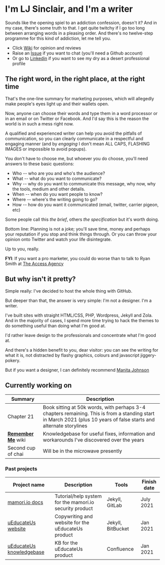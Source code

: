 # I'm LJ Sinclair, and I'm a writer

Sounds like the opening spiel to an addiction confession, doesn't it? And in my case, there's some truth to that. I get quite twitchy if I go too long between arranging words in a pleasing order. And there's no twelve-step programme for this kind of addiction, let me tell you.

* Click [Wiki](https://github.com/ljsinclair/ljsinclair/wiki) for opinion and reviews
* Raise an [Issue](https://github.com/ljsinclair/ljsinclair/issues) if you want to chat (you'll need a Github account)
* Or go to [Linkedin](https://www.linkedin.com/in/ljsinclair/) if you want to see my dry as a desert professional profile

## The right word, in the right place, at the right time

That's the one-line summary for marketing purposes, which will allegedly make people's eyes light up and their wallets open.

Now, anyone can choose their words and type them in a word processor or in an email or on Twitter or Facebook. And I'd say this is the reason the world is in such a mess right now.

A qualified and experienced writer can help you avoid the pitfalls of communication, so you can clearly communicate in a respectful and engaging manner (and by *engaging* I don't mean ALL CAPS, FLASHING IMAGES or impossible to avoid popups). 

You don't have to choose me, but whoever you do choose, you'll need answers to these basic questions:

* Who -- who are you and who's the audience?
* What -- what do you want to communicate?
* Why -- why do you want to communicate this message, why now, why the tools, medium and other details.
* When -- when do you want people to know?
* Where -- where's the writing going to go?
* How -- how do you want it communicated (email, twitter, carrier pigeon, etc)

Some people call this *the brief*, others *the specification* but it's worth doing. 

Bottom line: Planning is not a joke; you'll save time, money and perhaps your reputation if you stop and think things through. Or you can throw your opinion onto Twitter and watch your life disintegrate.

Up to you, really.

**FYI**: If you want a pro marketer, you could do worse than to talk to Ryan Smith at [The Access Agency](https://www.theaccessagency.com.au/)

## But why isn't it pretty?

Simple really: I've decided to host the whole thing with GitHub.

But deeper than that, the answer is very simple: I'm not a designer. I'm a writer.

I've built sites with straight HTML/CSS, PHP, Wordpress, Jekyll and Zola. And in the majority of cases, I spend more time trying to hack the themes to do something useful than doing what I'm good at.

I'd rather leave design to the professionals and concentrate what I'm good at.

And there's a hidden benefit to you, dear visitor: you can see the writing for what it is, not distracted by flashy graphics, colours and javascript jiggery-pokery.

But if you want a designer, I can definitely recommend [Manita Johnson](http://manita.com.au/)

## Currently working on

| Summary | Description |
|---|---|
| Chapter 21 | Book sitting at 50k words, with perhaps 3-4 chapters remaining. This is from a standing start in March 2021 (plus 10 years of false starts and alternate storylines|
| **[Remember Me](https://github.com/ljsinclair/remember)** wiki | Knowledgebase for useful fixes, information and workarounds I've discovered over the years |
| Second cup of chai | Will be in the microwave presently |

### Past projects

| Project name | Description | Tools | Finish date | 
|---|---|---|---|
| [mamori.io docs](https://doc.mamori.io) | Tutorial/help system for the mamori.io security product | Jekyll, GitLab | July 2021
| [uEducateUs website](https://ueducateus.com.au) | Copywriting and website for the uEducateUs product | Jekyll, BitBucket | Jan 2021 |
| [uEducateUs knowledgebase](https://linkedsuccess.atlassian.net/wiki/spaces/UKB/overview) | KB for the uEducateUs product | Confluence | Jan 2021 |

